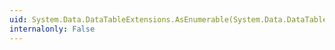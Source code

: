 ```yaml
---
uid: System.Data.DataTableExtensions.AsEnumerable(System.Data.DataTable)
internalonly: False
---
```

